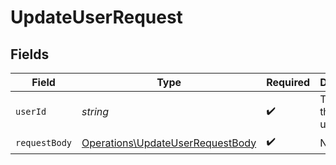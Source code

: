 # UpdateUserRequest


## Fields

| Field                                                                                | Type                                                                                 | Required                                                                             | Description                                                                          |
| ------------------------------------------------------------------------------------ | ------------------------------------------------------------------------------------ | ------------------------------------------------------------------------------------ | ------------------------------------------------------------------------------------ |
| `userId`                                                                             | *string*                                                                             | :heavy_check_mark:                                                                   | The ID of the user to update                                                         |
| `requestBody`                                                                        | [Operations\UpdateUserRequestBody](../../Models/Operations/UpdateUserRequestBody.md) | :heavy_check_mark:                                                                   | N/A                                                                                  |
